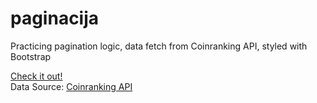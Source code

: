 # paginacija

Practicing pagination logic, data fetch from Coinranking API, styled with Bootstrap

<a href="https://tosibakoludo.github.io/pagination/">Check it out!</a>  
Data Source: <a href="https://developers.coinranking.com/api">Coinranking API</a>  
